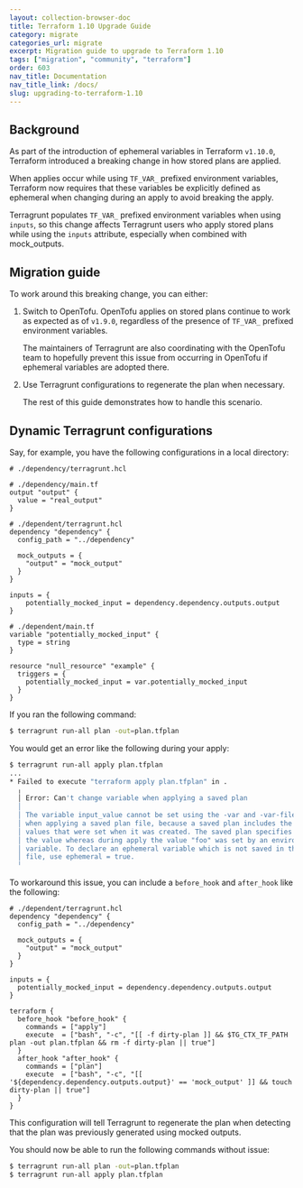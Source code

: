 ```yaml
---
layout: collection-browser-doc
title: Terraform 1.10 Upgrade Guide
category: migrate
categories_url: migrate
excerpt: Migration guide to upgrade to Terraform 1.10
tags: ["migration", "community", "terraform"]
order: 603
nav_title: Documentation
nav_title_link: /docs/
slug: upgrading-to-terraform-1.10
---
```


## Background

As part of the introduction of ephemeral variables in Terraform `v1.10.0`, Terraform introduced a breaking change in how stored plans are applied.

When applies occur while using `TF_VAR_` prefixed environment variables, Terraform now requires that these variables be explicitly defined as ephemeral when changing during an apply to avoid breaking the apply.

Terragrunt populates `TF_VAR_` prefixed environment variables when using `inputs`, so this change affects Terragrunt users who apply stored plans while using the `inputs` attribute, especially when combined with mock_outputs.

## Migration guide

To work around this breaking change, you can either:

1. Switch to OpenTofu. OpenTofu applies on stored plans continue to work as expected as of `v1.9.0`, regardless of the presence of `TF_VAR_` prefixed environment variables.

   The maintainers of Terragrunt are also coordinating with the OpenTofu team to hopefully prevent this issue from occurring in OpenTofu if ephemeral variables are adopted there.

2. Use Terragrunt configurations to regenerate the plan when necessary.

   The rest of this guide demonstrates how to handle this scenario.

## Dynamic Terragrunt configurations

Say, for example, you have the following configurations in a local directory:

```hcl
# ./dependency/terragrunt.hcl
```

```hcl
# ./dependency/main.tf
output "output" {
  value = "real_output"
}
```

```hcl
# ./dependent/terragrunt.hcl
dependency "dependency" {
  config_path = "../dependency"

  mock_outputs = {
    "output" = "mock_output"
  }
}

inputs = {
	potentially_mocked_input = dependency.dependency.outputs.output
}
```


```hcl
# ./dependent/main.tf
variable "potentially_mocked_input" {
  type = string
}

resource "null_resource" "example" {
  triggers = {
    potentially_mocked_input = var.potentially_mocked_input
  }
}
```

If you ran the following command:

```bash
$ terragrunt run-all plan -out=plan.tfplan
```

You would get an error like the following during your apply:

```bash
$ terragrunt run-all apply plan.tfplan
...
* Failed to execute "terraform apply plan.tfplan" in .
  ╷
  │ Error: Can't change variable when applying a saved plan
  │
  │ The variable input_value cannot be set using the -var and -var-file options
  │ when applying a saved plan file, because a saved plan includes the variable
  │ values that were set when it was created. The saved plan specifies "bar" as
  │ the value whereas during apply the value "foo" was set by an environment
  │ variable. To declare an ephemeral variable which is not saved in the plan
  │ file, use ephemeral = true.
  ╵
```

To workaround this issue, you can include a `before_hook` and `after_hook` like the following:

```hcl
# ./dependent/terragrunt.hcl
dependency "dependency" {
  config_path = "../dependency"

  mock_outputs = {
    "output" = "mock_output"
  }
}

inputs = {
  potentially_mocked_input = dependency.dependency.outputs.output
}

terraform {
  before_hook "before_hook" {
    commands = ["apply"]
    execute  = ["bash", "-c", "[[ -f dirty-plan ]] && $TG_CTX_TF_PATH plan -out plan.tfplan && rm -f dirty-plan || true"]
  }
  after_hook "after_hook" {
    commands = ["plan"]
    execute  = ["bash", "-c", "[[ '${dependency.dependency.outputs.output}' == 'mock_output' ]] && touch dirty-plan || true"]
  }
}
```

This configuration will tell Terragrunt to regenerate the plan when detecting that the plan was previously generated using mocked outputs.

You should now be able to run the following commands without issue:

```bash
$ terragrunt run-all plan -out=plan.tfplan
$ terragrunt run-all apply plan.tfplan
```
